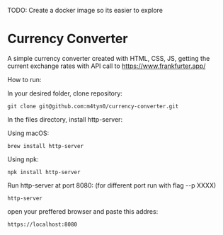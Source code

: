 
TODO: Create a docker image so its easier to explore

# Currency Converter


A simple currency converter created with HTML, CSS, JS, getting the current exchange rates with API call to https://www.frankfurter.app/

How to run:

In your desired folder, clone repository:
```
git clone git@github.com:m4tyn0/currency-converter.git
```

In the files directory, install http-server: 

Using macOS:
```
brew install http-server
```
Using npk:
```
npk install http-server
```
Run http-server at port 8080: (for different port run with flag --p XXXX)
```
http-server 
```
open your preffered browser and paste this addres: 
```
https://localhost:8080
```
